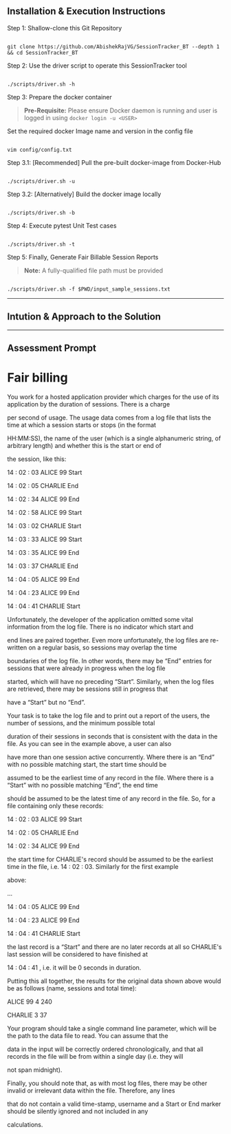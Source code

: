 
## Installation & Execution Instructions

  

Step 1: Shallow-clone this Git Repository

```

git clone https://github.com/AbishekRajVG/SessionTracker_BT --depth 1 && cd SessionTracker_BT

```


Step 2: Use the driver script to operate this SessionTracker tool

```

./scripts/driver.sh -h

```


Step 3: Prepare the docker container

> **Pre-Requisite:** Please ensure Docker daemon is running and user is logged in using `docker login -u <USER>`


Set the required docker Image name and version in the config file

```

vim config/config.txt

```

Step 3.1: [Recommended] Pull the pre-built docker-image from Docker-Hub

```

./scripts/driver.sh -u

```

Step 3.2: [Alternatively] Build the docker image locally

```

./scripts/driver.sh -b

```

Step 4: Execute pytest Unit Test cases

```

./scripts/driver.sh -t

```


Step 5: Finally, Generate Fair Billable Session Reports

> **Note:** A fully-qualified file path must be provided

```

./scripts/driver.sh -f $PWD/input_sample_sessions.txt

```

  

---

  

## Intution & Approach to the Solution

  

<COMING>

  
  

---

  

## Assessment Prompt

  

# Fair billing

  

You work for a hosted application provider which charges for the use of its application by the duration of sessions. There is a charge

per second of usage. The usage data comes from a log file that lists the time at which a session starts or stops (in the format

HH:MM:SS), the name of the user (which is a single alphanumeric string, of arbitrary length) and whether this is the start or end of

the session, like this:

  

14 : 02 : 03 ALICE 99 Start

14 : 02 : 05 CHARLIE End

14 : 02 : 34 ALICE 99 End

14 : 02 : 58 ALICE 99 Start

14 : 03 : 02 CHARLIE Start

14 : 03 : 33 ALICE 99 Start

14 : 03 : 35 ALICE 99 End

14 : 03 : 37 CHARLIE End

14 : 04 : 05 ALICE 99 End

14 : 04 : 23 ALICE 99 End

14 : 04 : 41 CHARLIE Start

  

Unfortunately, the developer of the application omitted some vital information from the log file. There is no indicator which start and

end lines are paired together. Even more unfortunately, the log files are re-written on a regular basis, so sessions may overlap the time

boundaries of the log file. In other words, there may be “End” entries for sessions that were already in progress when the log file

started, which will have no preceding “Start”. Similarly, when the log files are retrieved, there may be sessions still in progress that

have a “Start” but no “End”.

  

Your task is to take the log file and to print out a report of the users, the number of sessions, and the minimum possible total

duration of their sessions in seconds that is consistent with the data in the file. As you can see in the example above, a user can also

have more than one session active concurrently. Where there is an “End” with no possible matching start, the start time should be

assumed to be the earliest time of any record in the file. Where there is a “Start” with no possible matching “End”, the end time

should be assumed to be the latest time of any record in the file. So, for a file containing only these records:

  

14 : 02 : 03 ALICE 99 Start

14 : 02 : 05 CHARLIE End

14 : 02 : 34 ALICE 99 End

  

the start time for CHARLIE's record should be assumed to be the earliest time in the file, i.e. 14 : 02 : 03. Similarly for the first example

above:

  

...

14 : 04 : 05 ALICE 99 End

14 : 04 : 23 ALICE 99 End

14 : 04 : 41 CHARLIE Start

  

the last record is a “Start” and there are no later records at all so CHARLIE's last session will be considered to have finished at

14 : 04 : 41 , i.e. it will be 0 seconds in duration.

  

Putting this all together, the results for the original data shown above would be as follows (name, sessions and total time):

  

ALICE 99 4 240

CHARLIE 3 37

  

Your program should take a single command line parameter, which will be the path to the data file to read. You can assume that the

data in the input will be correctly ordered chronologically, and that all records in the file will be from within a single day (i.e. they will

not span midnight).

  

Finally, you should note that, as with most log files, there may be other invalid or irrelevant data within the file. Therefore, any lines

that do not contain a valid time-stamp, username and a Start or End marker should be silently ignored and not included in any

calculations.